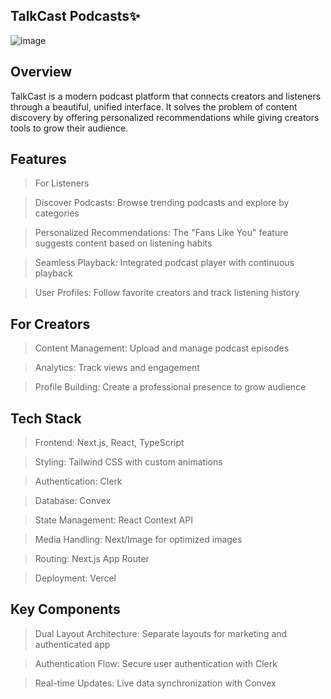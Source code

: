 ## TalkCast Podcasts✨

![image](https://github.com/user-attachments/assets/d899a7d5-af42-4060-9590-f6bb8e9b8a88)


## Overview

TalkCast is a modern podcast platform that connects creators and listeners through a beautiful, unified interface. It solves the problem of content discovery by offering personalized recommendations while giving creators tools to grow their audience.

## Features

> For Listeners

> Discover Podcasts: Browse trending podcasts and explore by categories

> Personalized Recommendations: The "Fans Like You" feature suggests content based on listening habits

> Seamless Playback: Integrated podcast player with continuous playback

> User Profiles: Follow favorite creators and track listening history


## For Creators

> Content Management: Upload and manage podcast episodes

> Analytics: Track views and engagement

> Profile Building: Create a professional presence to grow audience



## Tech Stack

> Frontend: Next.js, React, TypeScript

> Styling: Tailwind CSS with custom animations

> Authentication: Clerk

> Database: Convex

> State Management: React Context API

> Media Handling: Next/Image for optimized images

> Routing: Next.js App Router

> Deployment: Vercel



## Key Components

> Dual Layout Architecture: Separate layouts for marketing and authenticated app

> Authentication Flow: Secure user authentication with Clerk

> Real-time Updates: Live data synchronization with Convex

